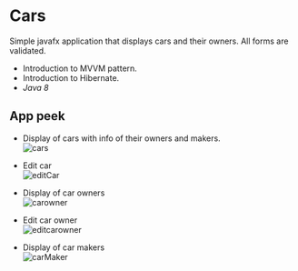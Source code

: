 # Cars
Simple javafx application that displays cars and their owners. All forms are validated.
- Introduction to MVVM pattern.
- Introduction to Hibernate. 
- *Java 8* 

## App peek
- Display of cars with info of their owners and makers. </br>
 ![cars](https://user-images.githubusercontent.com/84510840/168470535-19abd63c-7f03-4fb9-884d-627663667e19.png)


- Edit car </br>
 ![editCar](https://user-images.githubusercontent.com/84510840/168470587-69600bc6-d556-40bb-914a-b98c3d5b90b9.png)

- Display of car owners </br>
 ![carowner](https://user-images.githubusercontent.com/84510840/168470617-2c9e0a52-ed72-4bee-ac36-82d9b75a3b58.png)

- Edit car owner </br>
![editcarowner](https://user-images.githubusercontent.com/84510840/168470635-52e22978-d45f-4a38-9cd2-67e312a901ea.png)

- Display of car makers </br>
![carMaker](https://user-images.githubusercontent.com/84510840/168470654-f6ecd188-80e0-427b-9400-9277865e1410.png)

